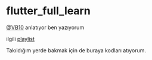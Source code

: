 # flutter_full_learn

<a href = "https://github.com/VB10">@VB10</a> anlatıyor ben yazıyorum

ilgili <a href= 'https://www.youtube.com/playlist?list=PL1k5oWAuBhgXdw1BbxVGxxWRmkGB1C11l'> playlist</a>

Takıldığım yerde bakmak için de buraya kodları atıyorum.


